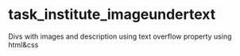 # task_institute_imageundertext
Divs  with images and description using text overflow property using html&amp;css
